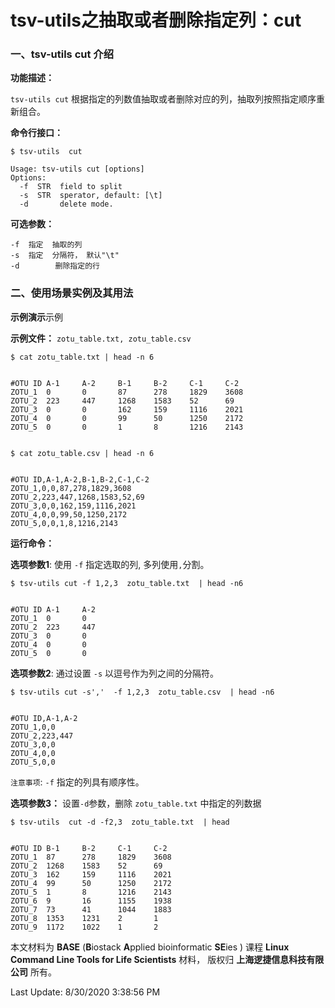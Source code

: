 # tsv-utils之抽取或者删除指定列：cut


### 一、tsv-utils cut 介绍

**功能描述：**

`tsv-utils cut` 根据指定的列数值抽取或者删除对应的列，抽取列按照指定顺序重新组合。

**命令行接口：**

    $ tsv-utils  cut
    
    Usage: tsv-utils cut [options]
    Options:
      -f  STR  field to split
      -s  STR  sperator, default: [\t]
      -d       delete mode.

**可选参数：**

    -f  指定  抽取的列
    -s  指定  分隔符， 默认"\t"
    -d        删除指定的行



### 二、使用场景实例及其用法

**示例演示**示例

**示例文件：** `zotu_table.txt, zotu_table.csv`

    $ cat zotu_table.txt | head -n 6


    #OTU ID A-1     A-2     B-1     B-2     C-1     C-2
    ZOTU_1  0       0       87      278     1829    3608
    ZOTU_2  223     447     1268    1583    52      69
    ZOTU_3  0       0       162     159     1116    2021
    ZOTU_4  0       0       99      50      1250    2172
    ZOTU_5  0       0       1       8       1216    2143


    $ cat zotu_table.csv | head -n 6


    #OTU ID,A-1,A-2,B-1,B-2,C-1,C-2
    ZOTU_1,0,0,87,278,1829,3608
    ZOTU_2,223,447,1268,1583,52,69
    ZOTU_3,0,0,162,159,1116,2021
    ZOTU_4,0,0,99,50,1250,2172
    ZOTU_5,0,0,1,8,1216,2143


**运行命令：**

**选项参数1**: 使用 `-f` 指定选取的列, 多列使用`,`分割。

    $ tsv-utils cut -f 1,2,3  zotu_table.txt  | head -n6


    #OTU ID A-1     A-2
    ZOTU_1  0       0
    ZOTU_2  223     447
    ZOTU_3  0       0
    ZOTU_4  0       0
    ZOTU_5  0       0


**选项参数2**: 通过设置 `-s` 以逗号作为列之间的分隔符。

    $ tsv-utils cut -s','  -f 1,2,3  zotu_table.csv  | head -n6


    #OTU ID,A-1,A-2
    ZOTU_1,0,0
    ZOTU_2,223,447
    ZOTU_3,0,0
    ZOTU_4,0,0
    ZOTU_5,0,0


`注意事项`: `-f` 指定的列具有顺序性。


**选项参数3：** 设置`-d`参数，删除 `zotu_table.txt` 中指定的列数据

    $ tsv-utils  cut -d -f2,3  zotu_table.txt  | head


    #OTU ID B-1     B-2     C-1     C-2
    ZOTU_1  87      278     1829    3608
    ZOTU_2  1268    1583    52      69
    ZOTU_3  162     159     1116    2021
    ZOTU_4  99      50      1250    2172
    ZOTU_5  1       8       1216    2143
    ZOTU_6  9       16      1155    1938
    ZOTU_7  73      41      1044    1883
    ZOTU_8  1353    1231    2       1
    ZOTU_9  1172    1022    1       2


本文材料为 **BASE** (**B**iostack **A**pplied bioinformatic **SE**ies ) 课程 **Linux Command Line Tools for Life Scientists** 材料， 版权归 **上海逻捷信息科技有限公司** 所有。

Last Update: 8/30/2020 3:38:56 PM
